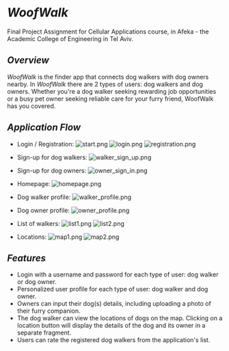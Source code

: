 
# *WoofWalk*

Final Project Assignment for Cellular Applications course, in Afeka - the Academic College of Engineering in Tel Aviv.


## *Overview*
*WoofWalk* is the finder app that connects dog walkers with dog owners nearby. In *WoofWalk* there are 2 types of users: dog walkers and dog owners. Whether you're a dog walker seeking rewarding job opportunities or a busy pet owner seeking reliable care for your furry friend, WoofWalk has you covered.


## *Application Flow*

- Login / Registration:
![start.png](snapshots%2Fstart.png)
![login.png](snapshots%2Flogin.png)
![registration.png](snapshots%2Fregistration.png)

- Sign-up for dog walkers:
![walker_sign_up.png](snapshots%2Fwalker_sign_up.png)

- Sign-up for dog owners:
![owner_sign_in.png](snapshots%2Fowner_sign_in.png)

- Homepage:
![homepage.png](snapshots%2Fhomepage.png)

- Dog walker profile:
![walker_profile.png](snapshots%2Fwalker_profile.png)

- Dog owner profile:
![owner_profile.png](snapshots%2Fowner_profile.png)

- List of walkers:
![list1.png](snapshots%2Flist1.png)
![list2.png](snapshots%2Flist2.png)

- Locations:
![map1.png](snapshots%2Fmap1.png)
![map2.png](snapshots%2Fmap2.png)


## *Features*
- Login with a username and password for each type of user: dog walker or dog owner.
- Personalized user profile for each type of user: dog walker and dog owner.
- Owners can input their dog(s) details, including uploading a photo of their furry companion.
- The dog walker can view the locations of dogs on the map. Clicking on a location button will display the details of the dog and its owner in a separate fragment.
- Users can rate the registered dog walkers from the application's list.